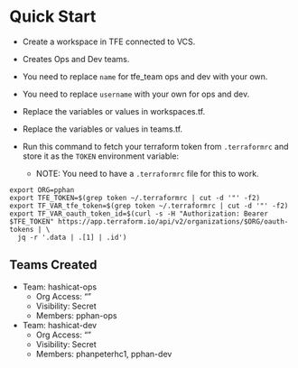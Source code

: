 # Quick Start

* Create a workspace in TFE connected to VCS.
* Creates Ops and Dev teams.

* You need to replace `name` for tfe_team ops and dev with your own.
* You need to replace `username` with your own for ops and dev.
* Replace the variables or values in workspaces.tf.
* Replace the variables or values in teams.tf.
* Run this command to fetch your terraform token from `.terraformrc` and store it as the `TOKEN` environment variable:
	* NOTE: You need to have a `.terraformrc` file for this to work.
```
export ORG=pphan
export TFE_TOKEN=$(grep token ~/.terraformrc | cut -d '"' -f2)
export TF_VAR_tfe_token=$(grep token ~/.terraformrc | cut -d '"' -f2)
export TF_VAR_oauth_token_id=$(curl -s -H "Authorization: Bearer $TFE_TOKEN" https://app.terraform.io/api/v2/organizations/$ORG/oauth-tokens | \
  jq -r '.data | .[1] | .id')
```

## Teams Created
* Team: hashicat-ops
	* Org Access: “”
	* Visibility: Secret
	* Members: pphan-ops
* Team: hashicat-dev
	* Org Access: “”
	* Visibility: Secret
	* Members: phanpeterhc1, pphan-dev

